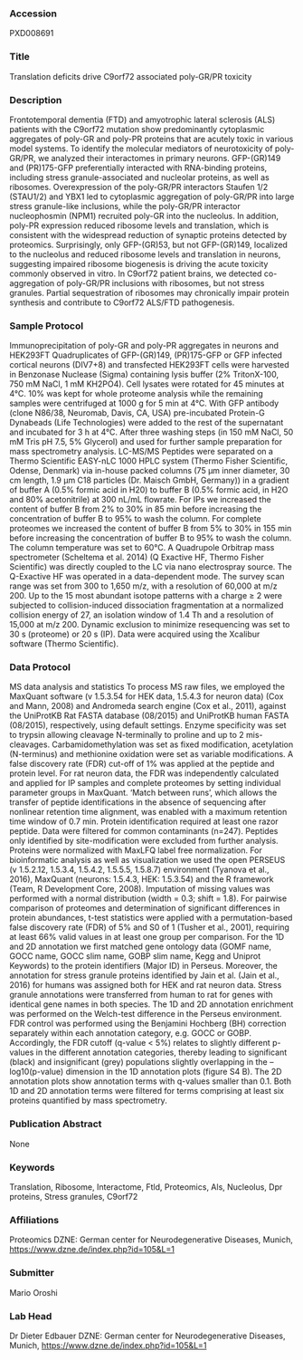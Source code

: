 ### Accession
PXD008691

### Title
Translation deficits drive C9orf72 associated poly-GR/PR toxicity

### Description
Frontotemporal dementia (FTD) and amyotrophic lateral sclerosis (ALS) patients with the C9orf72 mutation show predominantly cytoplasmic aggregates of poly-GR and poly-PR proteins that are acutely toxic in various model systems. To identify the molecular mediators of neurotoxicity of poly-GR/PR, we analyzed their interactomes in primary neurons. GFP-(GR)149 and (PR)175-GFP preferentially interacted with RNA-binding proteins, including stress granule-associated and nucleolar proteins, as well as ribosomes. Overexpression of the poly-GR/PR interactors Staufen 1/2 (STAU1/2) and YBX1 led to cytoplasmic aggregation of poly-GR/PR into large stress granule-like inclusions, while the poly-GR/PR interactor nucleophosmin (NPM1) recruited poly-GR into the nucleolus. In addition, poly-PR expression reduced ribosome levels and translation, which is consistent with the widespread reduction of synaptic proteins detected by proteomics. Surprisingly, only GFP-(GR)53, but not GFP-(GR)149, localized to the nucleolus and reduced ribosome levels and translation in neurons, suggesting impaired ribosome biogenesis is driving the acute toxicity commonly observed in vitro. In C9orf72 patient brains, we detected co-aggregation of poly-GR/PR inclusions with ribosomes, but not stress granules. Partial sequestration of ribosomes may chronically impair protein synthesis and contribute to C9orf72 ALS/FTD pathogenesis.

### Sample Protocol
Immunoprecipitation of poly-GR and poly-PR aggregates in neurons and HEK293FT Quadruplicates of GFP-(GR)149, (PR)175-GFP or GFP infected cortical neurons (DIV7+8) and transfected HEK293FT cells were harvested in Benzonase Nuclease (Sigma) containing lysis buffer (2% TritonX-100, 750 mM NaCl, 1 mM KH2PO4). Cell lysates were rotated for 45 minutes at 4°C. 10% was kept for whole proteome analysis while the remaining samples were centrifuged at 1000 g for 5 min at 4°C. With GFP antibody (clone N86/38, Neuromab, Davis, CA, USA) pre-incubated Protein-G Dynabeads (Life Technologies) were added to the rest of the supernatant and incubated for 3 h at 4°C. After three washing steps (in 150 mM NaCl, 50 mM Tris pH 7.5, 5% Glycerol) and used for further sample preparation for mass spectrometry analysis.   LC-MS/MS Peptides were separated on a Thermo Scientific EASY-nLC 1000 HPLC system (Thermo Fisher Scientific, Odense, Denmark) via in-house packed columns (75 μm inner diameter, 30 cm length, 1.9 μm C18 particles (Dr. Maisch GmbH, Germany)) in a gradient of buffer A (0.5% formic acid in H20) to buffer B (0.5% formic acid, in H2O and 80% acetonitrile) at 300 nL/mL flowrate. For IPs we increased the content of buffer B from 2% to 30% in 85 min before increasing the concentration of buffer B to 95% to wash the column. For complete proteomes we increased the content of buffer B from 5% to 30% in 155 min before increasing the concentration of buffer B to 95% to wash the column. The column temperature was set to 60°C. A Quadrupole Orbitrap mass spectrometer (Scheltema et al. 2014) (Q Exactive HF, Thermo Fisher Scientific) was directly coupled to the LC via nano electrospray source. The Q-Exactive HF was operated in a data-dependent mode. The survey scan range was set from 300 to 1,650 m/z, with a resolution of 60,000 at m/z 200. Up to the 15 most abundant isotope patterns with a charge ≥ 2 were subjected to collision-induced dissociation fragmentation at a normalized collision energy of 27, an isolation window of 1.4 Th and a resolution of 15,000 at m/z 200. Dynamic exclusion to minimize resequencing was set to 30 s (proteome) or 20 s (IP). Data were acquired using the Xcalibur software (Thermo Scientific).

### Data Protocol
MS data analysis and statistics To process MS raw files, we employed the MaxQuant software (v 1.5.3.54 for HEK data, 1.5.4.3 for neuron data) (Cox and Mann, 2008) and Andromeda search engine (Cox et al., 2011), against the UniProtKB Rat FASTA database (08/2015) and UniProtKB human FASTA (08/2015), respectively, using default settings. Enzyme specificity was set to trypsin allowing cleavage N-terminally to proline and up to 2 mis-cleavages. Carbamidomethylation was set as fixed modification, acetylation (N-terminus) and methionine oxidation were set as variable modifications. A false discovery rate (FDR) cut-off of 1% was applied at the peptide and protein level. For rat neuron data, the FDR was independently calculated and applied for IP samples and complete proteomes by setting individual parameter groups in MaxQuant. ‘Match between runs’, which allows the transfer of peptide identifications in the absence of sequencing after nonlinear retention time alignment, was enabled with a maximum retention time window of 0.7 min. Protein identification required at least one razor peptide. Data were filtered for common contaminants (n=247). Peptides only identified by site-modification were excluded from further analysis. Proteins were normalized with MaxLFQ label free normalization. For bioinformatic analysis as well as visualization we used the open PERSEUS (v 1.5.2.12, 1.5.3.4, 1.5.4.2, 1.5.5.5, 1.5.8.7) environment (Tyanova et al., 2016), MaxQuant (neurons: 1.5.4.3, HEK: 1.5.3.54) and the R framework (Team, R Development Core, 2008). Imputation of missing values was performed with a normal distribution (width = 0.3; shift = 1.8). For pairwise comparison of proteomes and determination of significant differences in protein abundances, t-test statistics were applied with a permutation-based false discovery rate (FDR) of 5% and S0 of 1 (Tusher et al., 2001), requiring at least 66% valid values in at least one group per comparison. For the 1D and 2D annotation we first matched gene ontology data (GOMF name, GOCC name, GOCC slim name, GOBP slim name, Kegg and Uniprot Keywords) to the protein identifiers (Major ID) in Perseus. Moreover, the annotation for stress granule proteins identified by Jain et al. (Jain et al., 2016) for humans was assigned both for HEK and rat neuron data. Stress granule annotations were transferred from human to rat for genes with identical gene names in both species. The 1D and 2D annotation enrichment was performed on the Welch-test difference in the Perseus environment. FDR control was performed using the Benjamini Hochberg (BH) correction separately within each annotation category, e.g. GOCC or GOBP. Accordingly, the FDR cutoff (q-value < 5%) relates to slightly different p-values in the different annotation categories, thereby leading to significant (black) and insignificant (grey) populations slightly overlapping in the –log10(p-value) dimension in the 1D annotation plots (figure S4 B). The 2D annotation plots show annotation terms with q-values smaller than 0.1. Both 1D and 2D annotation terms were filtered for terms comprising at least six proteins quantified by mass spectrometry.

### Publication Abstract
None

### Keywords
Translation, Ribosome, Interactome, Ftld, Proteomics, Als, Nucleolus, Dpr proteins, Stress granules, C9orf72

### Affiliations
Proteomics
DZNE: German center for Neurodegenerative Diseases, Munich, https://www.dzne.de/index.php?id=105&L=1

### Submitter
Mario Oroshi

### Lab Head
Dr Dieter Edbauer
DZNE: German center for Neurodegenerative Diseases, Munich, https://www.dzne.de/index.php?id=105&L=1


